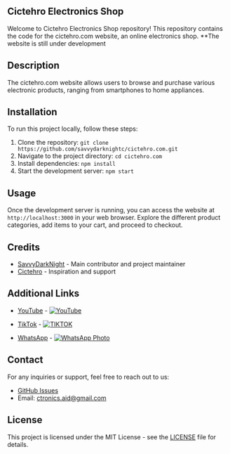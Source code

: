 ## Cictehro Electronics Shop

Welcome to Cictehro Electronics Shop repository! This repository contains the code for the cictehro.com website, an online electronics shop.
**The website is still under development

## Description

The cictehro.com website allows users to browse and purchase various electronic products, ranging from smartphones to home appliances.

## Installation

To run this project locally, follow these steps:
1. Clone the repository: `git clone https://github.com/savvydarknightc/cictehro.com.git`
2. Navigate to the project directory: `cd cictehro.com`
3. Install dependencies: `npm install`
4. Start the development server: `npm start`

## Usage

Once the development server is running, you can access the website at `http://localhost:3000` in your web browser. Explore the different product categories, add items to your cart, and proceed to checkout.


## Credits

- [SavvyDarkNight](https://github.com/savvydarknight) - Main contributor and project maintainer
- [Cictehro](https://github.com/cictehro) - Inspiration and support


## Additional Links

- [YouTube](https://youtube.com/@cictehro?si=x1Pu4vLc7k4emoS2) - [![YouTube](https://cdn3.iconfinder.com/data/icons/social-network-30/512/social-06-1024.png)](https://youtube.com/@cictehro?si=x1Pu4vLc7k4emoS2)

- [TikTok](https://www.tiktok.com/@official_geddy?_t=8jHCdMft090&_r=1) - [![TIKTOK](https://cdn0.iconfinder.com/data/icons/font-awesome-brands-vol-2/512/tiktok-1024.png)](https://www.tiktok.com/@official_geddy?_t=8jHCdMft090&_r=1)

- [WhatsApp](https://wa.me/254104166980) - [![WhatsApp Photo](https://cdn4.iconfinder.com/data/icons/logos-and-brands/512/375_Whatsapp_logo-1024.png)](https://wa.me/254104166980)


## Contact

For any inquiries or support, feel free to reach out to us:
- [GitHub Issues](https://github.com/savvydarknightc/cictehro.com/issues)
- Email: ctronics.aid@gmail.com


## License

This project is licensed under the MIT License - see the [LICENSE](LICENSE) file for details.

